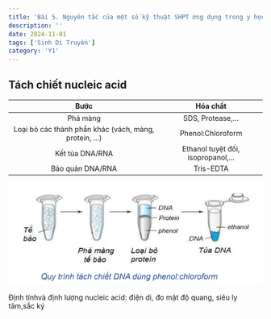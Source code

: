```yaml
---
title: 'Bài 5. Nguyên tắc của một số kỹ thuật SHPT ứng dụng trong y học'
description: ''
date: 2024-11-01
tags: ['Sinh Di Truyền']
category: 'Y1'
---
```


## Tách chiết nucleic acid

| Bước | Hóa chất |
| :--: | :--: |
| Phá màng  | SDS, Protease,… |
| Loại bỏ các thành phần khác (vách, màng, protein, ...) | Phenol:Chloroform |
| Kết tủa DNA/RNA | Ethanol tuyệt đối, isopropanol,... |
| Bảo quản DNA/RNA | Tris-EDTA |

![Quy trình tách chiết DNA dùng phenol:chloroform](image-6.png)

Định tínhvà định lượng nucleic acid: điện di, đo mật độ quang, siêu ly tâm,sắc ký
